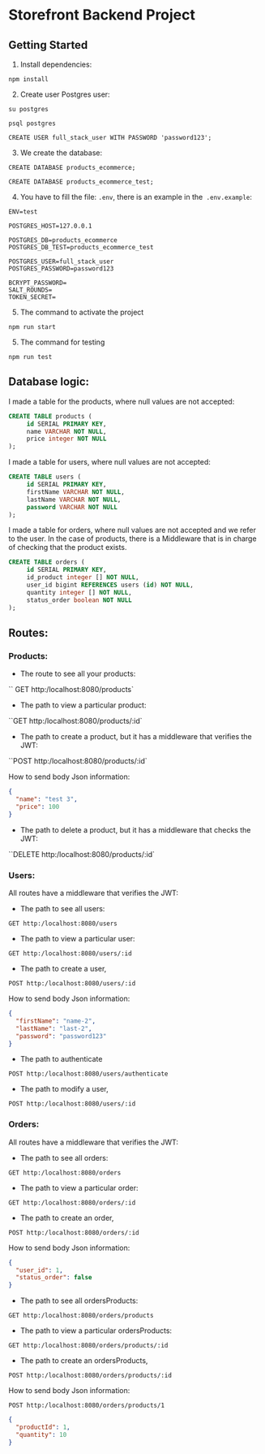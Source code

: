 # Storefront Backend Project

## Getting Started

1. Install dependencies:

```
npm install
```

2. Create user Postgres user:

```
su postgres
```

```
psql postgres
```

```
CREATE USER full_stack_user WITH PASSWORD 'password123';
```

3. We create the database:

```
CREATE DATABASE products_ecommerce;
```

```
CREATE DATABASE products_ecommerce_test;
```

4. You have to fill the file: `.env`, there is an example in the` .env.example`:

```
ENV=test

POSTGRES_HOST=127.0.0.1

POSTGRES_DB=products_ecommerce
POSTGRES_DB_TEST=products_ecommerce_test

POSTGRES_USER=full_stack_user
POSTGRES_PASSWORD=password123

BCRYPT_PASSWORD=
SALT_ROUNDS=
TOKEN_SECRET=
```

5. The command to activate the project

```
npm run start
```

5. The command for testing

```
npm run test
```

## Database logic:

I made a table for the products, where null values are not accepted:

```sql
CREATE TABLE products (
     id SERIAL PRIMARY KEY,
     name VARCHAR NOT NULL,
     price integer NOT NULL
);
```

I made a table for users, where null values are not accepted:

```sql
CREATE TABLE users (
     id SERIAL PRIMARY KEY,
     firstName VARCHAR NOT NULL,
     lastName VARCHAR NOT NULL,
     password VARCHAR NOT NULL
);
```

I made a table for orders, where null values are not accepted and we refer to the user. In the case of products, there is a Middleware that is in charge of checking that the product exists.

```sql
CREATE TABLE orders (
     id SERIAL PRIMARY KEY,
     id_product integer [] NOT NULL,
     user_id bigint REFERENCES users (id) NOT NULL,
     quantity integer [] NOT NULL,
     status_order boolean NOT NULL
);
```

## Routes:

### Products:

- The route to see all your products:

`` GET http:/localhost:8080/products`

- The path to view a particular product:

``GET http:/localhost:8080/products/:id`

- The path to create a product, but it has a middleware that verifies the JWT:

``POST http:/localhost:8080/products/:id`

How to send body Json information:

```json
{
  "name": "test 3",
  "price": 100
}
```

- The path to delete a product, but it has a middleware that checks the JWT:

``DELETE http:/localhost:8080/products/:id`

### Users:

All routes have a middleware that verifies the JWT:

- The path to see all users:

```
GET http:/localhost:8080/users
```

- The path to view a particular user:

```
GET http:/localhost:8080/users/:id
```

- The path to create a user,

```
POST http:/localhost:8080/users/:id
```

How to send body Json information:

```json
{
  "firstName": "name-2",
  "lastName": "last-2",
  "password": "password123"
}
```

- The path to authenticate

```
POST http:/localhost:8080/users/authenticate
```

- The path to modify a user,

```
POST http:/localhost:8080/users/:id
```

### Orders:

All routes have a middleware that verifies the JWT:

- The path to see all orders:

```
GET http:/localhost:8080/orders
```

- The path to view a particular order:

```
GET http:/localhost:8080/orders/:id
```

- The path to create an order,

```
POST http:/localhost:8080/orders/:id
```

How to send body Json information:

```json
{
  "user_id": 1,
  "status_order": false
}
```

- The path to see all ordersProducts:

```
GET http:/localhost:8080/orders/products
```

- The path to view a particular ordersProducts:

```
GET http:/localhost:8080/orders/products/:id
```

- The path to create an ordersProducts,

```
POST http:/localhost:8080/orders/products/:id
```

How to send body Json information:

```
POST http:/localhost:8080/orders/products/1
```

```json
{
  "productId": 1,
  "quantity": 10
}
```
